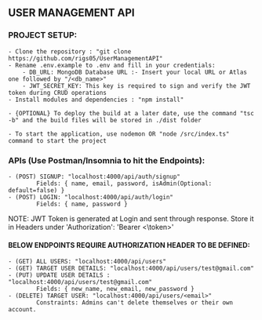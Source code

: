 ## USER MANAGEMENT API

### PROJECT SETUP:

    - Clone the repository : "git clone https://github.com/rigs05/UserManagementAPI"
    - Rename .env.example to .env and fill in your credentials:
        - DB_URL: MongoDB Database URL :- Insert your local URL or Atlas one followed by "/<db_name>"
        - JWT_SECRET_KEY: This key is required to sign and verify the JWT token during CRUD operations
    - Install modules and dependencies : "npm install"

    - {OPTIONAL} To deploy the build at a later date, use the command "tsc -b" and the build files will be stored in ./dist folder

    - To start the application, use nodemon OR "node /src/index.ts" command to start the project

### APIs (Use Postman/Insomnia to hit the Endpoints):

    - (POST) SIGNUP: "localhost:4000/api/auth/signup"
            Fields: { name, email, password, isAdmin(Optional: default=false) }
    - (POST) LOGIN: "localhost:4000/api/auth/login"
            Fields: { name, password }

NOTE: JWT Token is generated at Login and sent through response.
Store it in Headers under 'Authorization': 'Bearer <\token>'

#### BELOW ENDPOINTS REQUIRE AUTHORIZATION HEADER TO BE DEFINED:

    - (GET) ALL USERS: "localhost:4000/api/users"
    - (GET) TARGET USER DETAILS: "localhost:4000/api/users/test@gmail.com"
    - (PUT) UPDATE USER DETAILS : "localhost:4000/api/users/test@gmail.com"
            Fields: { new_name, new_email, new_password }
    - (DELETE) TARGET USER: "localhost:4000/api/users/<email>"
            Constraints: Admins can't delete themselves or their own account.
